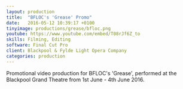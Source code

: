 ```yaml
---
layout: production
title:  "BFLOC's 'Grease' Promo"
date:   2016-05-12 10:39:17 +0100
tinyimage: productions/grease/bfloc.png
youtube: https://www.youtube.com/embed/T08rJf6Z_to
skills: Filming, Editing
software: Final Cut Pro
client: Blackpool & Fylde Light Opera Company
categories: production
---
```

<!--The date is in american format, sorry!-->
<!--For the youtube link, copy from the videos page, an example would be 'https://www.youtube.com/embed/rT26VIe_VBQ'-->
<!-- Tinyimage must be 500 x 500 pixels, make background transparent (looks better but optional), url is from the /images directory -->
<!-- Write the description below, no character limit -->

Promotional video production for BFLOC's 'Grease', performed at the Blackpool Grand Theatre from 1st June - 4th June 2016. 